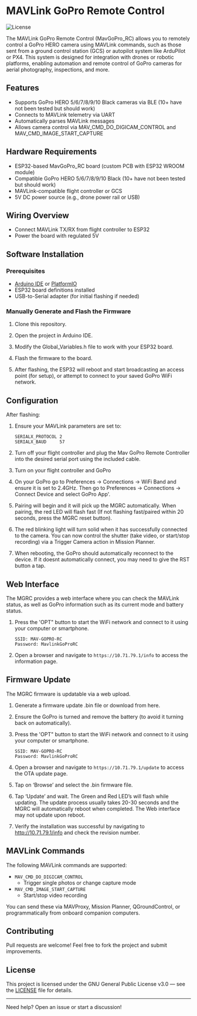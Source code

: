 # MAVLink GoPro Remote Control

![License](https://img.shields.io/badge/license-GPL--3.0-blue.svg)

The MAVLink GoPro Remote Control (MavGoPro_RC) allows you to remotely control a GoPro HERO camera using MAVLink commands, such as those sent from a ground control station (GCS) or autopilot system like ArduPilot or PX4. This system is designed for integration with drones or robotic platforms, enabling automation and remote control of GoPro cameras for aerial photography, inspections, and more.

## Features

- Supports GoPro HERO 5/6/7/8/9/10 Black cameras via BLE (10+ have not been tested but should work)
- Connects to MAVLink telemetry via UART
- Automatically parses MAVLink messages
- Allows camera control via MAV_CMD_DO_DIGICAM_CONTROL and MAV_CMD_IMAGE_START_CAPTURE

## Hardware Requirements

- ESP32-based MavGoPro_RC board (custom PCB with ESP32 WROOM module)
- Compatible GoPro HERO 5/6/7/8/9/10 Black  (10+ have not been tested but should work)
- MAVLink-compatible flight controller or GCS
- 5V DC power source (e.g., drone power rail or USB)

## Wiring Overview

- Connect MAVLink TX/RX from flight controller to ESP32
- Power the board with regulated 5V

## Software Installation

### Prerequisites

- [Arduino IDE](https://www.arduino.cc/en/software) or [PlatformIO](https://platformio.org/)
- ESP32 board definitions installed
- USB-to-Serial adapter (for initial flashing if needed)

### Manually Generate and Flash the Firmware

1. Clone this repository.

2. Open the project in Arduino IDE.

3. Modify the Global_Variables.h file to work with your ESP32 board.

4. Flash the firmware to the board.

5. After flashing, the ESP32 will reboot and start broadcasting an access point (for setup), or attempt to connect to your saved GoPro WiFi network.

## Configuration

After flashing:

1. Ensure your MAVLink parameters are set to:
   ```
   SERIALX_PROTOCOL	2
   SERIALX_BAUD		57
   ```
2. Turn off your flight controller and plug the Mav GoPro Remote Controller into the desired serial port using the included cable.

3. Turn on your flight controller and GoPro

4. On your GoPro go to Preferences -> Connections -> WiFi Band and ensure it is set to 2.4GHz. Then go to Preferences -> Connections -> Connect Device and select GoPro App'.

5. Pairing will begin and it will pick up the MGRC automatically. When pairing, the red LED will flash fast (If not flashing fast/paired within 20 seconds, press the MGRC reset button).

6. The red blinking light will turn solid when it has successfully connected to the camera. You can now control the shutter (take video, or start/stop recording) via a Trigger Camera action in Mission Planner.
   
7. When rebooting, the GoPro should automatically reconnect to the device. If it doesnt automatically connect, you may need to give the RST button a tap.

## Web Interface

The MGRC provides a web interface where you can check the MAVLink status, as well as GoPro information such as its current mode and battery status.

1. Press the 'OPT" button to start the WiFi network and connect to it using your computer or smartphone.
   ```
   SSID: MAV-GOPRO-RC
   Password: MavlinkGoProRC
   ```

2. Open a browser and navigate to `https://10.71.79.1/info` to access the information page.

## Firmware Update

The MGRC firmware is updatable via a web upload.

1. Generate a firmware update .bin file or download from here.

2. Ensure the GoPro is turned and remove the battery (to avoid it turning back on automatically).

3. Press the 'OPT" button to start the WiFi network and connect to it using your computer or smartphone.
   ```
   SSID: MAV-GOPRO-RC
   Password: MavlinkGoProRC
   ```

4. Open a browser and navigate to `https://10.71.79.1/update` to access the OTA update page.

5. Tap on ‘Browse’ and select the .bin firmware file.

6. Tap ‘Update’ and wait. The Green and Red LED’s will flash while updating. The update process usually takes 20-30 seconds and the MGRC will automatically reboot when completed. The Web interface may not update upon reboot.

7. Verify the installation was successful by navigating to http://10.71.79.1/info and check the revision number.

## MAVLink Commands

The following MAVLink commands are supported:

- `MAV_CMD_DO_DIGICAM_CONTROL`
  - Trigger single photos or change capture mode
- `MAV_CMD_IMAGE_START_CAPTURE`
  - Start/stop video recording

You can send these via MAVProxy, Mission Planner, QGroundControl, or programmatically from onboard companion computers.

## Contributing

Pull requests are welcome! Feel free to fork the project and submit improvements.

## License

This project is licensed under the GNU General Public License v3.0 — see the [LICENSE](./LICENSE) file for details.

---

Need help? Open an issue or start a discussion!
